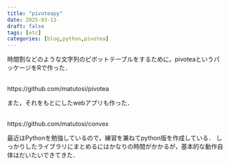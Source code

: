 ```yaml
---
title: "pivoteapy"
date: 2025-03-13
draft: false
tags: [etc]
categories: [blog,python,pivotea]
---
```


時間割などのような文字列のピボットテーブルをするために，pivoteaというパッケージをRで作った．

<br>
https://github.com/matutosi/pivotea
<br>

また，それをもとにしたwebアプリも作った．

<br>
https://github.com/matutosi/convex
<br>

最近はPythonを勉強しているので，練習を兼ねてpython版を作成している．
しっかりしたライブラリにまとめるにはかなりの時間がかかるが，基本的な動作自体はだいたいできてきた．

